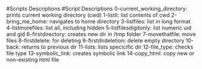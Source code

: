 #Scripts Descriptions
#Script Descriptions 0-current_working_directory: prints current working directory (cwd) 1-listit: list contents of cwd 2-bring_me_home: navigates to home directory 3-listfiles: list in long format 4-listmorefiles: list all, including hidden 5-listfilesdigitonly: list numeric uid and gid 6-firstdirectory: creates new dir in /tmp folder 7-movethatfile: move files 8-firstdelete: for deleting 9-firstdirdeletion: delete empty directory 10-back: returns to previous dir 11-lists: lists specicific dir 12-file_type: checks file type 13-symbolic_link: creates symbolic link 14-copy_html: copy new or non-existing html file
